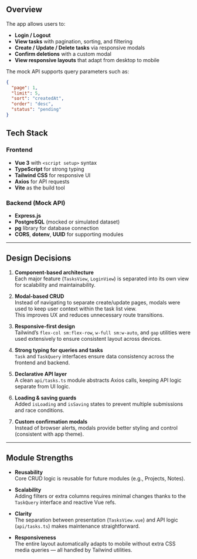 ## Overview

The app allows users to:

- **Login / Logout**
- **View tasks** with pagination, sorting, and filtering
- **Create / Update / Delete tasks** via responsive modals
- **Confirm deletions** with a custom modal
- **View responsive layouts** that adapt from desktop to mobile

The mock API supports query parameters such as:

```json
{
  "page": 1,
  "limit": 5,
  "sort": "createdAt",
  "order": "desc",
  "status": "pending"
}
```

## Tech Stack

### **Frontend**

- **Vue 3** with `<script setup>` syntax
- **TypeScript** for strong typing
- **Tailwind CSS** for responsive UI
- **Axios** for API requests
- **Vite** as the build tool

### **Backend (Mock API)**

- **Express.js**
- **PostgreSQL** (mocked or simulated dataset)
- **pg** library for database connection
- **CORS**, **dotenv**, **UUID** for supporting modules

---

## Design Decisions

1. **Component-based architecture**  
   Each major feature (`TasksView`, `LoginView`) is separated into its own view for scalability and maintainability.

2. **Modal-based CRUD**  
   Instead of navigating to separate create/update pages, modals were used to keep user context within the task list view.  
   This improves UX and reduces unnecessary route transitions.

3. **Responsive-first design**  
   Tailwind’s `flex-col sm:flex-row`, `w-full sm:w-auto`, and `gap` utilities were used extensively to ensure consistent layout across devices.

4. **Strong typing for queries and tasks**  
   `Task` and `TaskQuery` interfaces ensure data consistency across the frontend and backend.

5. **Declarative API layer**  
   A clean `api/tasks.ts` module abstracts Axios calls, keeping API logic separate from UI logic.

6. **Loading & saving guards**  
   Added `isLoading` and `isSaving` states to prevent multiple submissions and race conditions.

7. **Custom confirmation modals**  
   Instead of browser alerts, modals provide better styling and control (consistent with app theme).

---

## Module Strengths

- **Reusability**  
  Core CRUD logic is reusable for future modules (e.g., Projects, Notes).

- **Scalability**  
  Adding filters or extra columns requires minimal changes thanks to the `TaskQuery` interface and reactive Vue refs.

- **Clarity**  
  The separation between presentation (`TasksView.vue`) and API logic (`api/tasks.ts`) makes maintenance straightforward.

- **Responsiveness**  
  The entire layout automatically adapts to mobile without extra CSS media queries — all handled by Tailwind utilities.
